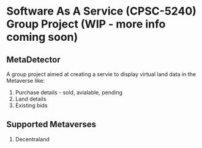 # Software As A Service (CPSC-5240) Group Project (WIP - more info coming soon)

## MetaDetector

A group project aimed at creating a servie to display virtual land data in the Metaverse like:
1. Purchase details - sold, avialable, pending
2. Land details
3. Existing bids

## Supported Metaverses
1. Decentraland
